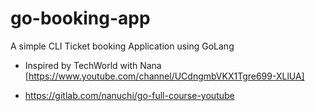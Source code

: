 # go-booking-app
A simple CLI Ticket booking Application using GoLang

- Inspired by TechWorld with Nana [https://www.youtube.com/channel/UCdngmbVKX1Tgre699-XLlUA] 

- https://gitlab.com/nanuchi/go-full-course-youtube
